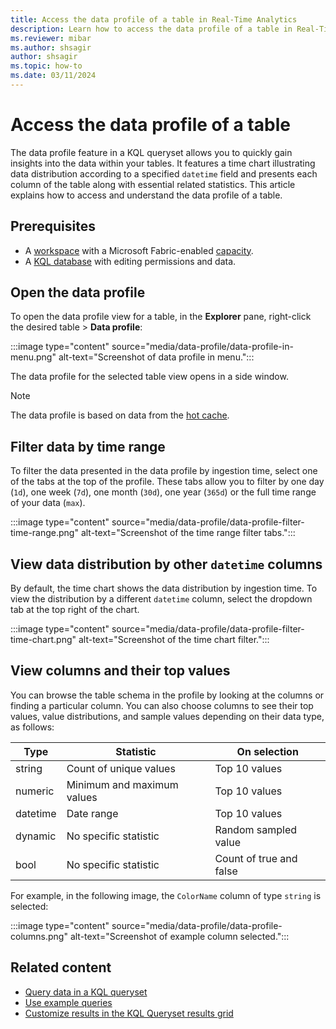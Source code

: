 ```yaml
---
title: Access the data profile of a table in Real-Time Analytics
description: Learn how to access the data profile of a table in Real-Time Analytics.
ms.reviewer: mibar
ms.author: shsagir
author: shsagir
ms.topic: how-to
ms.date: 03/11/2024
---
```


# Access the data profile of a table

The data profile feature in a KQL queryset allows you to quickly gain insights into the data within your tables. It features a time chart illustrating data distribution according to a specified `datetime` field and presents each column of the table along with essential related statistics. This article explains how to access and understand the data profile of a table.

## Prerequisites

* A [workspace](../get-started/create-workspaces.md) with a Microsoft Fabric-enabled [capacity](../enterprise/licenses.md#capacity).
* A [KQL database](create-database.md) with editing permissions and data.

## Open the data profile

To open the data profile view for a table, in the **Explorer** pane, right-click the desired table > **Data profile**:

:::image type="content" source="media/data-profile/data-profile-in-menu.png" alt-text="Screenshot of data profile in menu.":::

The data profile for the selected table view opens in a side window.

> [!NOTE]
> The data profile is based on data from the [hot cache](/azure/data-explorer/kusto/management/cache-policy?context=/fabric/context/context-rta&pivots=fabric).

## Filter data by time range

To filter the data presented in the data profile by ingestion time, select one of the tabs at the top of the profile. These tabs allow you to filter by one day (`1d`), one week (`7d`), one month (`30d`), one year (`365d`) or the full time range of your data (`max`).

:::image type="content" source="media/data-profile/data-profile-filter-time-range.png" alt-text="Screenshot of the time range filter tabs.":::

## View data distribution by other `datetime` columns

By default, the time chart shows the data distribution by ingestion time. To view the distribution by a different `datetime` column, select the dropdown tab at the top right of the chart.

:::image type="content" source="media/data-profile/data-profile-filter-time-chart.png" alt-text="Screenshot of the time chart filter.":::

## View columns and their top values

You can browse the table schema in the profile by looking at the columns or finding a particular column. You can also choose columns to see their top values, value distributions, and sample values depending on their data type, as follows:

|Type|Statistic|On selection|
|--|--|--|
|string|Count of unique values| Top 10 values|
|numeric|Minimum and maximum values| Top 10 values|
|datetime|Date range| Top 10 values|
|dynamic|No specific statistic|Random sampled value|
|bool|No specific statistic|Count of true and false|

For example, in the following image, the `ColorName` column of type `string` is selected:

:::image type="content" source="media/data-profile/data-profile-columns.png" alt-text="Screenshot of example column selected.":::

## Related content

* [Query data in a KQL queryset](kusto-query-set.md)
* [Use example queries](query-table.md)
* [Customize results in the KQL Queryset results grid](customize-results.md)
